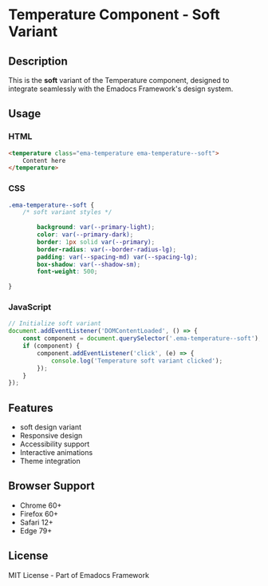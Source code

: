 # Temperature Component - Soft Variant

## Description
This is the **soft** variant of the Temperature component, designed to integrate seamlessly with the Emadocs Framework's design system.

## Usage

### HTML
```html
<temperature class="ema-temperature ema-temperature--soft">
    Content here
</temperature>
```

### CSS
```css
.ema-temperature--soft {
    /* soft variant styles */
    
        background: var(--primary-light);
        color: var(--primary-dark);
        border: 1px solid var(--primary);
        border-radius: var(--border-radius-lg);
        padding: var(--spacing-md) var(--spacing-lg);
        box-shadow: var(--shadow-sm);
        font-weight: 500;
    
}
```

### JavaScript
```javascript
// Initialize soft variant
document.addEventListener('DOMContentLoaded', () => {
    const component = document.querySelector('.ema-temperature--soft');
    if (component) {
        component.addEventListener('click', (e) => {
            console.log('Temperature soft variant clicked');
        });
    }
});
```

## Features
- soft design variant
- Responsive design
- Accessibility support
- Interactive animations
- Theme integration

## Browser Support
- Chrome 60+
- Firefox 60+
- Safari 12+
- Edge 79+

## License
MIT License - Part of Emadocs Framework

